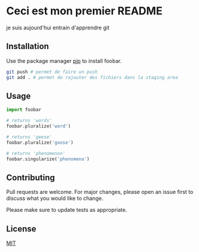 # Ceci est mon premier README

je suis aujourd'hui entrain d'apprendre git

## Installation

Use the package manager [pip](https://pip.pypa.io/en/stable/) to install foobar.

```bash
git push # permet de faire un push
git add . # permet de rajouter des fichiers dans la staging area
```

## Usage

```python
import foobar

# returns 'words'
foobar.pluralize('word')

# returns 'geese'
foobar.pluralize('goose')

# returns 'phenomenon'
foobar.singularize('phenomena')
```

## Contributing
Pull requests are welcome. For major changes, please open an issue first to discuss what you would like to change.

Please make sure to update tests as appropriate.

## License
[MIT](https://choosealicense.com/licenses/mit/)
